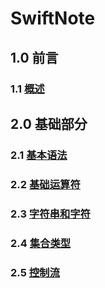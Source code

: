 # SwiftNote
## 1.0 前言
### 1.1 [概述](https://github.com/CuanXiangDeYun/SwiftNote/blob/master/Swift4.2/Swift4.2/Chapter01/1.0Foreword.md)

## 2.0 基础部分
### 2.1 [基本语法](https://github.com/CuanXiangDeYun/SwiftNote/blob/master/Swift4.2/Swift4.2/Chapter02/2.1BasicGrammar.md)

### 2.2 [基础运算符](https://github.com/CuanXiangDeYun/SwiftNote/blob/master/Swift4.2/Swift4.2/Chapter02/2.2BasicOperators.md)

### 2.3 [字符串和字符](https://github.com/CuanXiangDeYun/SwiftNote/blob/master/Swift4.2/Swift4.2/Chapter02/2.3StringsAndCharacters.md)

### 2.4 [集合类型](https://github.com/CuanXiangDeYun/SwiftNote/blob/master/Swift4.2/Swift4.2/Chapter02/2.4CollectionTypes.md)

### 2.5 [控制流](https://github.com/CuanXiangDeYun/SwiftNote/blob/master/Swift4.2/Swift4.2/Chapter02/2.5ControlFlow.md)


